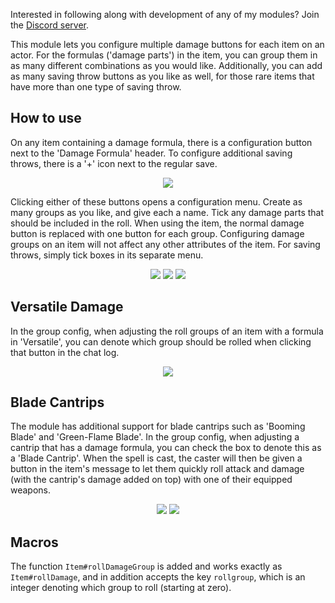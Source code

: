 Interested in following along with development of any of my modules? Join the [Discord server](https://discord.gg/QAG8eWABGT).

This module lets you configure multiple damage buttons for each item on an actor. For the formulas ('damage parts') in the item, you can group them in as many different combinations as you would like. Additionally, you can add as many saving throw buttons as you like as well, for those rare items that have more than one type of saving throw.

## How to use
On any item containing a damage formula, there is a configuration button next to the 'Damage Formula' header. To configure additional saving throws, there is a '+' icon next to the regular save.

<p align="center">
  <img src="https://i.imgur.com/7Ff9qGk.png">
</p>

Clicking either of these buttons opens a configuration menu. Create as many groups as you like, and give each a name. Tick any damage parts that should be included in the roll. When using the item, the normal damage button is replaced with one button for each group. Configuring damage groups on an item will not affect any other attributes of the item. For saving throws, simply tick boxes in its separate menu.

<p align="center">
  <img src="https://i.imgur.com/nppIiu1.png">
  <img src="https://i.imgur.com/p3QEodD.png">
  <img src="https://i.imgur.com/AUNeJcJ.png">
</p>

## Versatile Damage
In the group config, when adjusting the roll groups of an item with a formula in 'Versatile', you can denote which group should be rolled when clicking that button in the chat log.

<p align="center">
  <img src="https://i.imgur.com/VY5gPul.png">
</p>

## Blade Cantrips
The module has additional support for blade cantrips such as 'Booming Blade' and 'Green-Flame Blade'. In the group config, when adjusting a cantrip that has a damage formula, you can check the box to denote this as a 'Blade Cantrip'. When the spell is cast, the caster will then be given a button in the item's message to let them quickly roll attack and damage (with the cantrip's damage added on top) with one of their equipped weapons.

<p align="center">
  <img src="https://i.imgur.com/wK724hF.png">
  <img src="https://i.imgur.com/8RK0ovM.png">
</p>

## Macros
The function `Item#rollDamageGroup` is added and works exactly as `Item#rollDamage`, and in addition accepts the key `rollgroup`, which is an integer denoting which group to roll (starting at zero).
